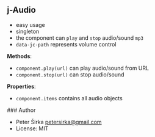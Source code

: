 ## j-Audio

- easy usage
- singleton
- the component can `play` and `stop` audio/sound `mp3`
- `data-jc-path` represents volume control

__Methods__:

- `component.play(url)` can play audio/sound from URL
- `component.stop(url)` can stop audio/sound

__Properties__:
- `component.items` contains all audio objects

### Author

- Peter Širka <petersirka@gmail.com>
- License: MIT